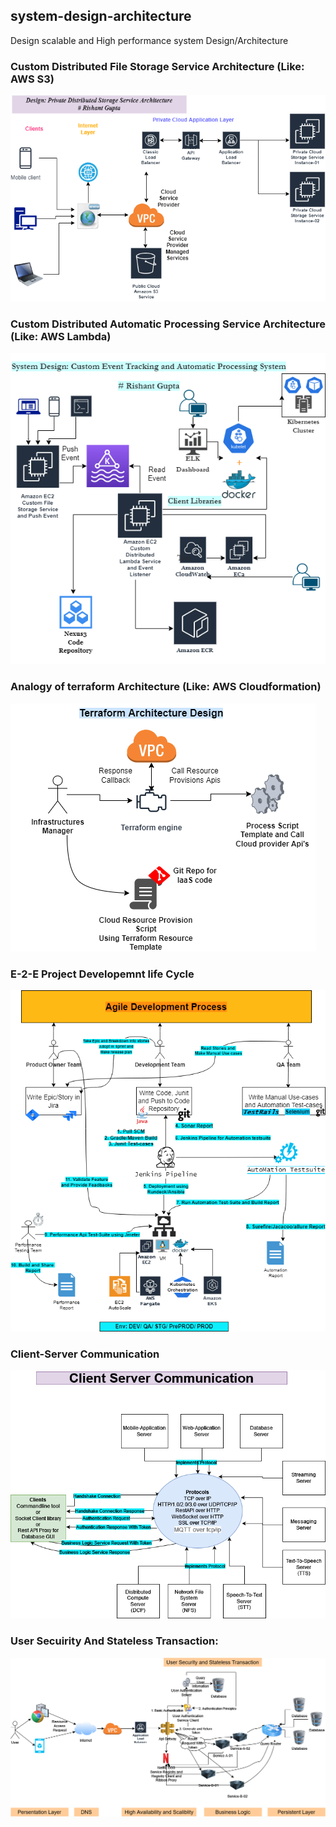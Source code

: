 ## system-design-architecture
Design scalable and High performance system Design/Architecture 

### Custom Distributed File Storage Service Architecture (Like: AWS S3)

<img src="https://github.com/rishant/system-design-architecture/blob/main/FileUploadService-Arch.drawio.png" alt="MyStorageService">

### Custom Distributed Automatic Processing Service Architecture (Like: AWS Lambda)

<img src="https://github.com/rishant/system-design-architecture/blob/main/CustomLambdaEcoSystem.drawio.png" alt="MyAutomaticProcessing">

### Analogy of terraform Architecture (Like: AWS Cloudformation)

<img src="https://github.com/rishant/system-design-architecture/blob/main/Hashicorp_teraform_design_analogy.drawio.png" alt="Terraform">

### E-2-E Project Developemnt life Cycle
<img src="https://github.com/rishant/system-design-architecture/blob/main/e2e-software-development-process.drawio.png" alt="E2E">

### Client-Server Communication
<img src="https://github.com/rishant/system-design-architecture/blob/main/ClientServerCommunication.drawio.png" alt="C2S">

### User Secuirity And Stateless Transaction:
<img src="https://github.com/rishant/system-design-architecture/blob/main/UserAuthenticationAuthorizationFlow.drawio.png" alt="C2S">
